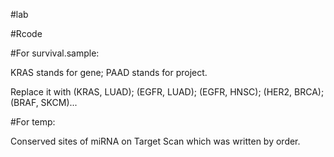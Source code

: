 #lab

#Rcode

#For survival.sample:

KRAS stands for gene; PAAD stands for project.  
  
Replace it with (KRAS, LUAD); (EGFR, LUAD); (EGFR, HNSC); (HER2, BRCA); (BRAF, SKCM)...

#For temp: 

Conserved sites of miRNA on Target Scan which was written by order.  
